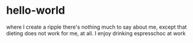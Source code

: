 # hello-world
where I create a ripple
there's nothing much to say about me, except that dieting does not work for me, at all.
I enjoy drinking espresschoc at work
